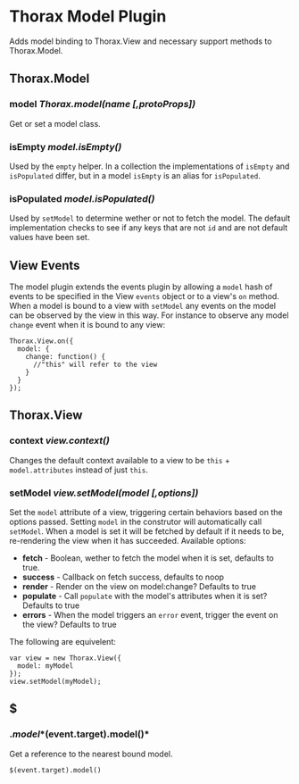 Thorax Model Plugin
===================

Adds model binding to Thorax.View and necessary support methods to Thorax.Model.

## Thorax.Model

### model *Thorax.model(name [,protoProps])*

Get or set a model class.

### isEmpty *model.isEmpty()*

Used by the `empty` helper. In a collection the implementations of `isEmpty` and `isPopulated` differ, but in a model `isEmpty` is an alias for `isPopulated`.

### isPopulated *model.isPopulated()*

Used by `setModel` to determine wether or not to fetch the model. The default implementation checks to see if any keys that are not `id` and are not default values have been set.

## View Events

The model plugin extends the events plugin by allowing a `model` hash of events to be specified in the View `events` object or to a view's `on` method. When a model is bound to a view with `setModel` any events on the model can be observed by the view in this way. For instance to observe any model `change` event when it is bound to any view:

    Thorax.View.on({
      model: {
        change: function() {
          //"this" will refer to the view
        }
      }
    });

## Thorax.View

### context *view.context()*

Changes the default context available to a view to be `this` + `model.attributes` instead of just `this`.

### setModel *view.setModel(model [,options])*

Set the `model` attribute of a view, triggering certain behaviors based on the options passed. Setting `model` in the construtor will automatically call `setModel`. When a model is set it will be fetched by default if it needs to be, re-rendering the view when it has succeeded. Available options:

- **fetch** - Boolean, wether to fetch the model when it is set, defaults to true.
- **success** - Callback on fetch success, defaults to noop
- **render** - Render on the view on model:change? Defaults to true
- **populate** - Call `populate` with the model's attributes when it is set? Defaults to true
- **errors** - When the model triggers an `error` event, trigger the event on the view? Defaults to true

The following are equivelent:

    var view = new Thorax.View({
      model: myModel
    });
    view.setModel(myModel);

## $

### $.model *$(event.target).model()*

Get a reference to the nearest bound model.

    $(event.target).model()